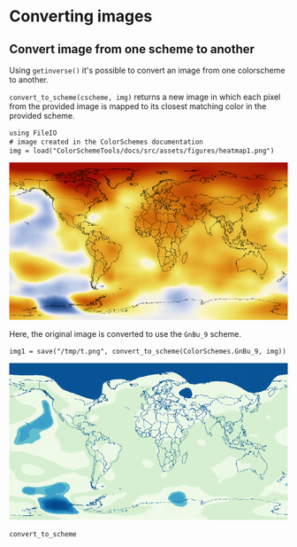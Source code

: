 # Converting images

## Convert image from one scheme to another

Using `getinverse()` it's possible to convert an image from one colorscheme to another.

`convert_to_scheme(cscheme, img)` returns a new image in which each pixel from the provided image is mapped to its closest matching color in the provided scheme.

```
using FileIO
# image created in the ColorSchemes documentation
img = load("ColorSchemeTools/docs/src/assets/figures/heatmap1.png")
```

!["heatmap 1"](assets/figures/heatmap1.png)

Here, the original image is converted to use the `GnBu_9` scheme.

```
img1 = save("/tmp/t.png", convert_to_scheme(ColorSchemes.GnBu_9, img))
```

!["heatmap converted"](assets/figures/heatmapconverted.png)

```@docs
convert_to_scheme
```
